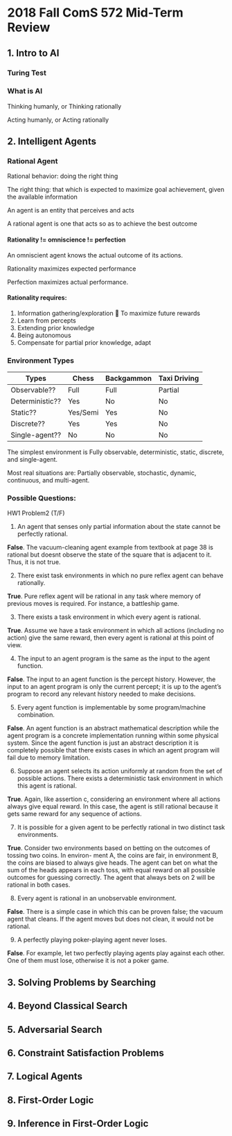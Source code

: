 # 2018 Fall ComS 572 Mid-Term Review

## 1. Intro to AI

### Turing Test

### What is AI

Thinking humanly, or Thinking rationally

Acting humanly, or Acting rationally


## 2. Intelligent Agents

### Rational Agent

Rational behavior: doing the right thing

The right thing: that which is expected to maximize goal
achievement, given the available information

An agent is an entity that perceives and acts

A rational agent is one that acts so as to achieve the best outcome

#### Rationality != omniscience != perfection
An omniscient agent knows the actual outcome of its
actions.

Rationality maximizes expected performance

Perfection maximizes actual performance.

#### Rationality requires:
1. Information gathering/exploration  To maximize future rewards
2. Learn from percepts
3. Extending prior knowledge
4. Being autonomous
5. Compensate for partial prior knowledge, adapt

### Environment Types
 Types | Chess | Backgammon | Taxi Driving
------ | ----- | ---------- | ------------
Observable?? | Full | Full | Partial
Deterministic?? | Yes | No | No
Static?? | Yes/Semi | Yes | No
Discrete?? | Yes | Yes | No
Single-agent?? | No | No | No

The simplest environment is Fully observable, deterministic, static, discrete, and single-agent.

Most real situations are: Partially observable, stochastic, dynamic, continuous, and multi-agent.

### Possible Questions:

HW1 Problem2 (T/F)

1. An agent that senses only partial information about the state cannot be perfectly rational.

**False**. The vacuum-cleaning agent example from textbook at page 38 is rational but doesnt observe the state of the square that is adjacent to it. Thus, it is not true.

2. There exist task environments in which no pure reflex agent can behave rationally.

**True**. Pure reflex agent will be rational in any task where memory of previous moves is required. For instance, a battleship game.

3. There exists a task environment in which every agent is rational.

**True**. Assume we have a task environment in which all actions (including no action) give the same reward, then every agent is rational at this point of view.

4. The input to an agent program is the same as the input to the agent function.

**False**. The input to an agent function is the percept history. However, the input to an agent program is only the current percept; it is up to the agent’s program to record any relevant history needed to make decisions.

5. Every agent function is implementable by some program/machine combination.

**False**. An agent function is an abstract mathematical description while the agent program is a concrete implementation running within some physical system. Since the agent function is just an abstract description it is completely possible that there exists cases in which an agent program will fail due to memory limitation.

6. Suppose an agent selects its action uniformly at random from the set of possible actions. There exists a deterministic task environment in which this agent is rational.

**True**. Again, like assertion c, considering an environment where all actions always give equal reward. In this case, the agent is still rational because it gets same reward for any sequence of actions.

7. It is possible for a given agent to be perfectly rational in two distinct task environments.

**True**. Consider two environments based on betting on the outcomes of tossing two coins. In environ- ment A, the coins are fair, in environment B, the coins are biased to always give heads. The agent can bet on what the sum of the heads appears in each toss, with equal reward on all possible outcomes for guessing correctly. The agent that always bets on 2 will be rational in both cases.

8. Every agent is rational in an unobservable environment.

**False**. There is a simple case in which this can be proven false; the vacuum agent that cleans. If the agent moves but does not clean, it would not be rational.

9. A perfectly playing poker-playing agent never loses.

**False**. For example, let two perfectly playing agents play against each other. One of them must lose, otherwise it is not a poker game.

## 3. Solving Problems by Searching

## 4. Beyond Classical Search

## 5. Adversarial Search

## 6. Constraint Satisfaction Problems

## 7. Logical Agents

## 8. First-Order Logic

## 9. Inference in First-Order Logic
